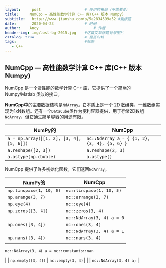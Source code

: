 ```yaml
---
layout:     post   				    # 使用的布局（不需要改）
title:     NumCpp — 高性能数学计算 C++ 库(C++ 版本 Numpy) 				# 标题 
subtitle:   https://www.jianshu.com/p/5a2834599a52 #副标题
date:       2020-04-23 				# 时间
author:    Ancy 						# 作者
header-img: img/post-bg-2015.jpg 	#这篇文章标题背景图片
catalog: true 						# 是否归档
tags:								#标签
   - C++
---
```


## NumCpp — 高性能数学计算 C++ 库(C++ 版本 Numpy)

NumCpp 是一个高性能的数学计算 C++ 库，它提供了一个简单的 Numpy/Matlab 类似的接口。

**NumCpp中**的主要数据结构是`NdArray`。它本质上是一个 2D 数组类，一维数组实现为1xN数组。还有一个`DataCube`类作为便利容器提供，用于存储2D数组`NdArray`，但它通过简单容器的用途有限。

| **NumPy的**                              | **NumCpp**                                   |
| ---------------------------------------- | -------------------------------------------- |
| `a = np.array([[1, 2], [3, 4], [5, 6]])` | `nc::NdArray a = { {1, 2}, {3, 4}, {5, 6} }` |
| `a.reshape([2, 3])`                      | `a.reshape(2, 3)`                            |
| `a.astype(np.double)`                    | `a.astype()`                                 |

NumCpp 提供了许多初始化函数，它们返回`NdArray`。

| **NumPy的**             | **NumCpp**                |
| ----------------------- | ------------------------- |
| `np.linspace(1, 10, 5)` | `nc::linspace(1, 10, 5)`  |
| `np.arange(3, 7)`       | `nc::arrange(3, 7)`       |
| `np.eye(4)`             | `nc::eye(4)`              |
| `np.zeros([3, 4])`      | `nc::zeros(3, 4)`         |
|                         | `nc::NdArray(3, 4) a = 0` |
| `np.ones([3, 4])`       | `nc::ones(3, 4)`          |
|                         | `nc::NdArray(3, 4) a = 1` |
| `np.nans([3, 4])`       | `nc::nans(3, 4)`          |
|                         |                           |

```
nc::NdArray(3, 4) a = nc::constants::nan
```

|
 | `np.empty([3, 4])` | `nc::empty(3, 4)` |
 |   | `nc::NdArray(3, 4) a;` |